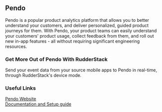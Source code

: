 ## Pendo

Pendo is a popular product analytics platform that allows you to better understand your customers, and deliver personalized, guided product journeys for them. With Pendo, your product teams can easily understand your customers' product usage, collect feedback from them, and roll out new in-app features - all without requiring significant engineering resources.

### Get More Out of Pendo With RudderStack

Send your event data from your source mobile apps to Pendo in real-time, through RudderStack's device mode.

### Useful Links

[Pendo Website][]  
[Documentation and Setup guide][]

[//]: # "These are reference links used in the body of this note and get stripped out when the markdown processor does its job. There is no need to format nicely because it shouldn't be seen. Thanks SO - http://stackoverflow.com/questions/4823468/store-comments-in-markdown-syntax"

[pendo website]: https://www.pendo.io/
[documentation and setup guide]: https://docs.rudderstack.com/destinations/pendo 
